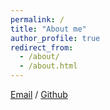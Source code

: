 ```yaml
---
permalink: /
title: "About me"
author_profile: true
redirect_from: 
  - /about/
  - /about.html
---
```



[Email](tangyx2023@shanghaitech.edu.cn) / [Github](https://github.com/Tanishabc)
